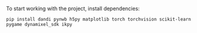 To start working with the project, install dependencies:

```
pip install dandi pynwb h5py matplotlib torch torchvision scikit-learn pygame dynamixel_sdk ikpy
```

